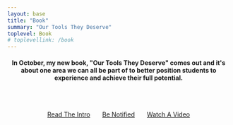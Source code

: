 ```yaml
---
layout: base
title: "Book"
summary: "Our Tools They Deserve"
toplevel: Book
# toplevellink: /book
---
```

<center>
<h4>In October, my new book, "Our Tools They Deserve" comes out and it's about one area we can all be part of to better position students to experience and achieve their full potential.</h4><br/><br/>

<a href="https://tinyurl.com/Our-Tools-They-Deserve-Intro" class="book_btn scrollto">Read The Intro</a> &nbsp;&nbsp;&nbsp;&nbsp;&nbsp;
<a href="https://tinyurl.com/OTTD-Signup" class="book_btn scrollto">Be Notified</a> &nbsp;&nbsp;&nbsp;&nbsp;&nbsp;
<a href="https://youtu.be/CKJW-tvN5gs" class="book_btn scrollto">Watch A Video</a>
</center>

